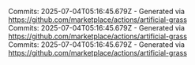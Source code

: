 Commits: 2025-07-04T05:16:45.679Z - Generated via https://github.com/marketplace/actions/artificial-grass
<br>
Commits: 2025-07-04T05:16:45.679Z - Generated via https://github.com/marketplace/actions/artificial-grass
<br>
Commits: 2025-07-04T05:16:45.679Z - Generated via https://github.com/marketplace/actions/artificial-grass
<br>

